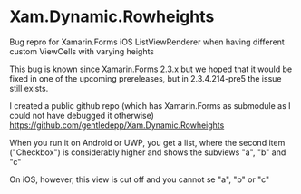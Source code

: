 # Xam.Dynamic.Rowheights
Bug repro for Xamarin.Forms iOS ListViewRenderer when having different custom ViewCells with varying heights



This bug is known since Xamarin.Forms 2.3.x but we hoped that it would be fixed in one of the upcoming prereleases, but in 2.3.4.214-pre5 the issue still exists.

I created a public github repo (which has Xamarin.Forms as submodule as I could not have debugged it otherwise)
https://github.com/gentledepp/Xam.Dynamic.Rowheights


When you run it on Android or UWP, you get a list, where the second item ("Checkbox") is considerably higher and shows the subviews "a", "b" and "c"

On iOS, however, this view is cut off and you cannot se "a", "b" or "c"
